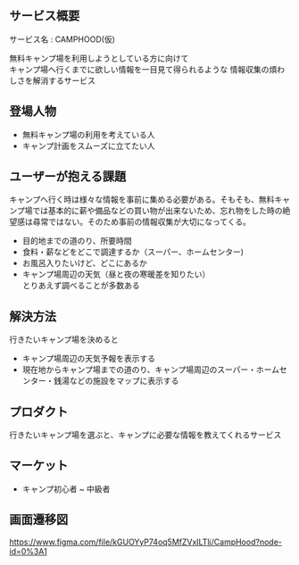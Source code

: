 ## サービス概要
サービス名 : CAMPHOOD(仮)

無料キャンプ場を利用しようとしている方に向けて<br>
キャンプ場へ行くまでに欲しい情報を一目見て得られるような
情報収集の煩わしさを解消するサービス

## 登場人物
- 無料キャンプ場の利用を考えている人
- キャンプ計画をスムーズに立てたい人

## ユーザーが抱える課題
キャンプへ行く時は様々な情報を事前に集める必要がある。そもそも、無料キャンプ場では基本的に薪や備品などの買い物が出来ないため、忘れ物をした時の絶望感は尋常ではない。そのため事前の情報収集が大切になってくる。

- 目的地までの道のり、所要時間
- 食料・薪などをどこで調達するか（スーパー、ホームセンター)
- お風呂入りたいけど、どこにあるか
- キャンプ場周辺の天気（昼と夜の寒暖差を知りたい）<br>
とりあえず調べることが多数ある

## 解決方法
行きたいキャンプ場を決めると
- キャンプ場周辺の天気予報を表示する
- 現在地からキャンプ場までの道のり、キャンプ場周辺のスーパー・ホームセンター・銭湯などの施設をマップに表示する

## プロダクト
行きたいキャンプ場を選ぶと、キャンプに必要な情報を教えてくれるサービス

## マーケット
- キャンプ初心者 ~ 中級者

## 画面遷移図
https://www.figma.com/file/kGUOYyP74oq5MfZVxILTlj/CampHood?node-id=0%3A1
